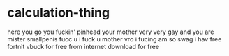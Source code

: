 # calculation-thing
here you go you fuckin' pinhead
your mother very very gay and you are mister smallpenis fucc u i fuck u mother vro i fucing am so swag i hav free fortnit vbuck for free from internet download for free
